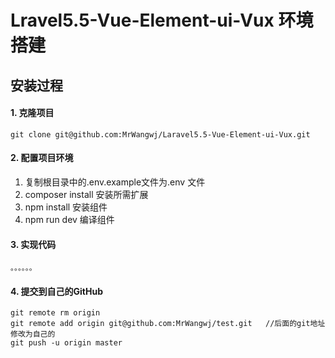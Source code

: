 # Lravel5.5-Vue-Element-ui-Vux 环境搭建

## 安装过程

#### 1. 克隆项目
```
git clone git@github.com:MrWangwj/Laravel5.5-Vue-Element-ui-Vux.git
```

#### 2. 配置项目环境
1. 复制根目录中的.env.example文件为.env 文件
2. composer install  安装所需扩展
3. npm install  安装组件
4. npm run dev  编译组件

#### 3. 实现代码
```
。。。。。。
```

#### 4. 提交到自己的GitHub

```
git remote rm origin
git remote add origin git@github.com:MrWangwj/test.git   //后面的git地址修改为自己的
git push -u origin master
```